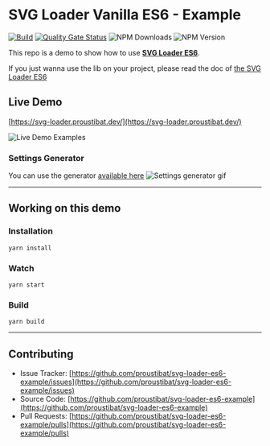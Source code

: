 # SVG Loader Vanilla ES6 - Example 

[![Build](https://github.com/proustibat/svg-loader-es6-example/actions/workflows/build.yml/badge.svg)](https://github.com/proustibat/svg-loader-es6-example/actions/workflows/build.yml) [![Quality Gate Status](https://sonarcloud.io/api/project_badges/measure?project=proustibat_svg-loader-es6-example&metric=alert_status)](https://sonarcloud.io/summary/new_code?id=proustibat_svg-loader-es6-example) ![NPM Downloads](https://img.shields.io/npm/dy/svg-loader-es6) ![NPM Version](https://img.shields.io/npm/v/svg-loader-es6)





This repo is a demo to show how to use **[SVG Loader ES6](https://github.com/proustibat/svg-loader-es6)**.

If you just wanna use the lib on your project, please read the doc of [the SVG Loader ES6](https://github.com/proustibat/svg-loader-es6/blob/master/README.md)

## Live Demo
[https://svg-loader.proustibat.dev/](https://svg-loader.proustibat.dev/)

![Live Demo Examples](https://j.gifs.com/zK9948.gif)

### Settings Generator
You can use the generator [available here](https://proustibat.github.io/svg-loader-es6-example/generator.html)
![Settings generator gif](https://j.gifs.com/qYDD8r.gif)

------

## Working on this demo

### Installation
```
yarn install
```


### Watch
```
yarn start
```


### Build
```
yarn build
```

------

## Contributing

- Issue Tracker: [https://github.com/proustibat/svg-loader-es6-example/issues](https://github.com/proustibat/svg-loader-es6-example/issues)
- Source Code: [https://github.com/proustibat/svg-loader-es6-example](https://github.com/proustibat/svg-loader-es6-example)
- Pull Requests: [https://github.com/proustibat/svg-loader-es6-example/pulls](https://github.com/proustibat/svg-loader-es6-example/pulls)
